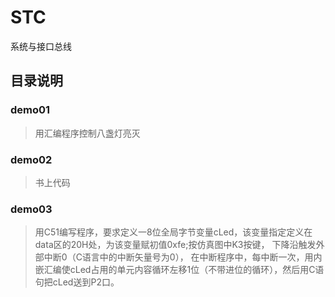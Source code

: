 # STC
系统与接口总线

## 目录说明  

### demo01
> 用汇编程序控制八盏灯亮灭  

### demo02  
> 书上代码  

### demo03  
> 用C51编写程序，要求定义一8位全局字节变量cLed，该变量指定定义在data区的20H处，为该变量赋初值0xfe;按仿真图中K3按键，
> 下降沿触发外部中断0（C语言中的中断矢量号为0），
> 在中断程序中，每中断一次，用内嵌汇编使cLed占用的单元内容循环左移1位（不带进位的循环），然后用C语句把cLed送到P2口。  
